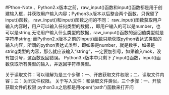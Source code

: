 #Pthon-Note
、Python2.x版本之前，raw_input()函数和input()函数都是用于创建输入框，并获取用户输入内容；Python3.x版本以后整合两个函数，只保留了input()函数。
raw_input()和input()函数之间的不同： raw_input()函数获取用户输入内容时，用户可以输入任何类型的数据，，即用户输入的可以是number，也可以是string,无论用户输入什么类型的数据，raw_iunput()函数的返回值类型就是字符串string; 而Python2.x版本之前的input()函数只能获取python表达式类型的输入内容，所谓的python表达式类型，即如果是number，就是数字，如果是string类型的内容，那么就应该输入“string”，一定要加引号，如果输入mok，没有加引号，这函数返回错误。
Python3.x版本中只剩下了input()函数，input()函数获取所有类型的输入，并返回字符串类型。

关于读取文件：可以理解为是三个步骤：一、开放获取文件权限；二、读取文件内容；三：关闭文件权限。
关于写入文件：和读取文件类似，三个步骤：一、开放获取文件的权限
python3.x之后都是用open(“path”)函数来打开问
